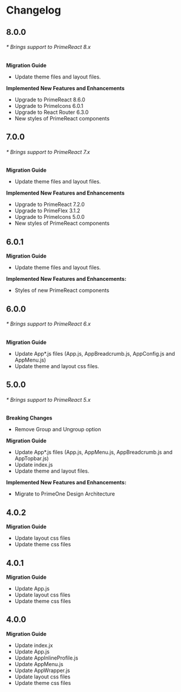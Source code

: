 # Changelog

## 8.0.0
###### * Brings support to PrimeReact 8.x

**Migration Guide**

- Update theme files and layout files.

**Implemented New Features and Enhancements**

- Upgrade to PrimeReact 8.6.0
- Upgrade to PrimeIcons 6.0.1
- Upgrade to React Router 6.3.0
- New styles of PrimeReact components


## 7.0.0
###### * Brings support to PrimeReact 7.x

**Migration Guide**

- Update theme files and layout files.

**Implemented New Features and Enhancements**

- Upgrade to PrimeReact 7.2.0
- Upgrade to PrimeFlex 3.1.2
- Upgrade to PrimeIcons 5.0.0
- New styles of PrimeReact components

## 6.0.1

**Migration Guide**
- Update theme files and layout files.

**Implemented New Features and Enhancements:**

- Styles of new PrimeReact components

## 6.0.0
###### * Brings support to PrimeReact 6.x

**Migration Guide**
- Update App*.js files (App.js, AppBreadcrumb.js, AppConfig.js and AppMenu.js)
- Update theme and layout css files.

## 5.0.0
###### * Brings support to PrimeReact 5.x

**Breaking Changes**

- Remove Group and Ungroup option

**Migration Guide**

- Update App*.js files (App.js, AppMenu.js, AppBreadcrumb.js and AppTopbar.js)
- Update index.js
- Update theme and layout files.

**Implemented New Features and Enhancements:**

- Migrate to PrimeOne Design Architecture

## 4.0.2

**Migration Guide**

- Update layout css files
- Update theme css files

## 4.0.1

**Migration Guide**

- Update App.js
- Update layout css files
- Update theme css files

## 4.0.0

**Migration Guide**

- Update index.jx
- Update App.js
- Update AppInlineProfile.js
- Update AppMenu.js
- Update AppWrapper.js
- Update layout css files
- Update theme css files
